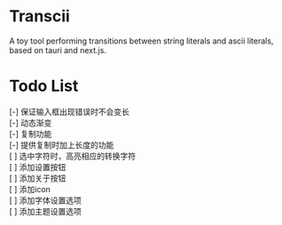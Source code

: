 # Transcii
A toy tool performing transitions between string literals and ascii literals, based on tauri and next.js.

# Todo List
[-] 保证输入框出现错误时不会变长  
[-] 动态渐变  
[-] 复制功能  
[-] 提供复制时加上长度的功能  
[ ] 选中字符时，高亮相应的转换字符  
[ ] 添加设置按钮  
[ ] 添加关于按钮  
[ ] 添加icon  
[ ] 添加字体设置选项  
[ ] 添加主题设置选项  
